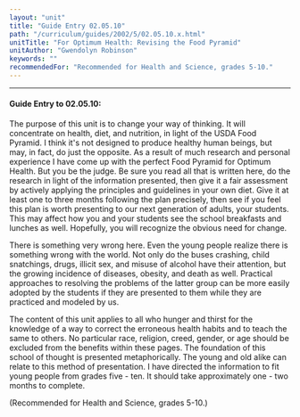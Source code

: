 ```yaml
---
layout: "unit"
title: "Guide Entry 02.05.10"
path: "/curriculum/guides/2002/5/02.05.10.x.html"
unitTitle: "For Optimum Health: Revising the Food Pyramid"
unitAuthor: "Gwendolyn Robinson"
keywords: ""
recommendedFor: "Recommended for Health and Science, grades 5-10."
---
```

<body>
<hr/>
 <h4>
  Guide Entry to 02.05.10:
 </h4>
 <p>
  The purpose of this unit is to change your way of thinking. It will concentrate on health, diet, and nutrition, in light of the USDA Food Pyramid. I think it's not designed to produce healthy human beings, but may, in fact, do just the opposite. As a result of much research and personal experience I have come up with the perfect Food Pyramid for Optimum Health. But you be the judge. Be sure you read all that is written here, do the research in light of the information presented, then give it a fair assessment by actively applying the principles and guidelines in your own diet. Give it at least one to three months following the plan precisely, then see if you feel this plan is worth presenting to our next generation of adults, your students. This may affect how you and your students see the school breakfasts and lunches as well. Hopefully, you will recognize the obvious need for change.
 </p>
<p>
  There is something very wrong here. Even the young people realize there is something wrong with the world. Not only do the buses crashing, child snatchings, drugs, illicit sex, and misuse of alcohol have their attention, but the growing incidence of diseases, obesity, and death as well. Practical approaches to resolving the problems of the latter group can be more easily adopted by the students if they are presented to them while they are practiced and modeled by us.
 </p>
<p>
  The content of this unit applies to all who hunger and thirst for the knowledge of a way to correct the erroneous health habits and to teach the same to others. No particular race, religion, creed, gender, or age should be excluded from the benefits within these pages. The foundation of this school of thought is presented metaphorically. The young and old alike can relate to this method of presentation. I have directed the information to fit young people from grades five - ten. It should take approximately one - two months to complete.
 </p>
<p>
  (Recommended for Health and Science, grades 5-10.)
 </p>

</body>